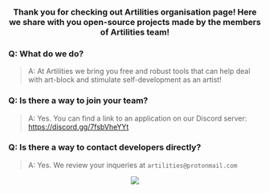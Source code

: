 ### <p align="center">Thank you for checking out Artilities organisation page! Here we share with you open-source projects made by the members of Artilities team! </p>
### Q: What do we do? 
> A: At Artilities we bring you free and robust tools that can help deal with art-block and stimulate self-development as an artist!

### Q: Is there a way to join your team?
> A: Yes. You can find a link to an application on our Discord server: https://discord.gg/7fsbVheYYt

### Q: Is there a way to contact developers directly?
> A: Yes. We review your inqueries at `artilities@protonmail.com`
<p align="center">
  <img align="center" src="https://user-images.githubusercontent.com/55660526/165137835-d2559189-2aa8-4962-a5c0-691ba91e7469.png">
</p>

